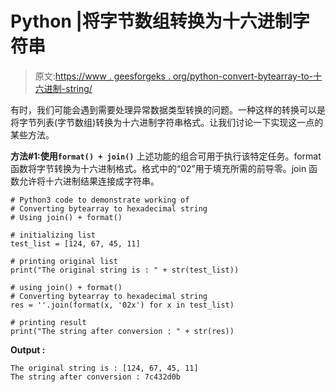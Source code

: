 # Python |将字节数组转换为十六进制字符串

> 原文:[https://www . geesforgeks . org/python-convert-bytearray-to-十六进制-string/](https://www.geeksforgeeks.org/python-convert-bytearray-to-hexadecimal-string/)

有时，我们可能会遇到需要处理异常数据类型转换的问题。一种这样的转换可以是将字节列表(字节数组)转换为十六进制字符串格式。让我们讨论一下实现这一点的某些方法。

**方法#1:使用`format() + join()`**
上述功能的组合可用于执行该特定任务。format 函数将字节转换为十六进制格式。格式中的“02”用于填充所需的前导零。join 函数允许将十六进制结果连接成字符串。

```
# Python3 code to demonstrate working of
# Converting bytearray to hexadecimal string
# Using join() + format()

# initializing list 
test_list = [124, 67, 45, 11]

# printing original list 
print("The original string is : " + str(test_list))

# using join() + format()
# Converting bytearray to hexadecimal string
res = ''.join(format(x, '02x') for x in test_list)

# printing result 
print("The string after conversion : " + str(res))
```

**Output :**

```
The original string is : [124, 67, 45, 11]
The string after conversion : 7c432d0b

```